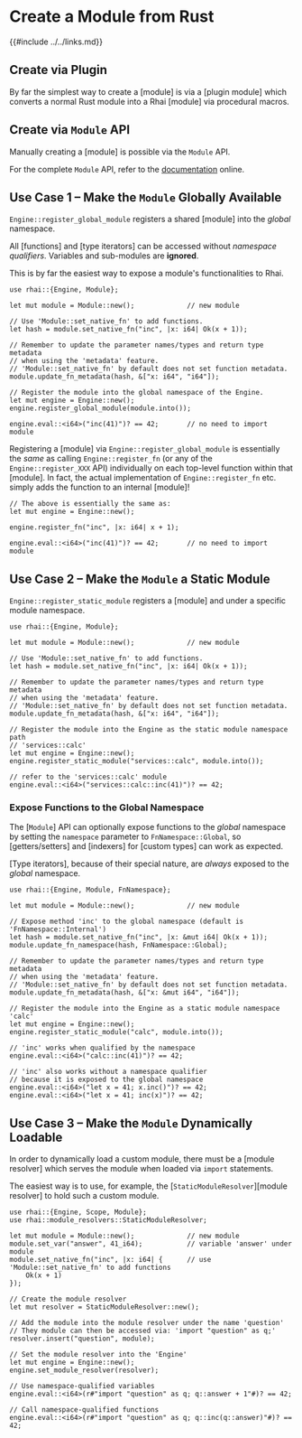Create a Module from Rust
========================

{{#include ../../links.md}}


Create via Plugin
-----------------

By far the simplest way to create a [module] is via a [plugin module]
which converts a normal Rust module into a Rhai [module] via procedural macros.


Create via `Module` API
-----------------------

Manually creating a [module] is possible via the `Module` API.

For the complete `Module` API, refer to the [documentation](https://docs.rs/rhai/{{version}}/rhai/struct.Module.html) online.


Use Case 1 &ndash; Make the `Module` Globally Available
------------------------------------------------------

`Engine::register_global_module` registers a shared [module] into the _global_ namespace.

All [functions] and [type iterators] can be accessed without _namespace qualifiers_.
Variables and sub-modules are **ignored**.

This is by far the easiest way to expose a module's functionalities to Rhai.

```rust,no_run
use rhai::{Engine, Module};

let mut module = Module::new();             // new module

// Use 'Module::set_native_fn' to add functions.
let hash = module.set_native_fn("inc", |x: i64| Ok(x + 1));

// Remember to update the parameter names/types and return type metadata
// when using the 'metadata' feature.
// 'Module::set_native_fn' by default does not set function metadata.
module.update_fn_metadata(hash, &["x: i64", "i64"]);

// Register the module into the global namespace of the Engine.
let mut engine = Engine::new();
engine.register_global_module(module.into());

engine.eval::<i64>("inc(41)")? == 42;       // no need to import module
```

Registering a [module] via `Engine::register_global_module` is essentially the _same_
as calling `Engine::register_fn` (or any of the `Engine::register_XXX` API) individually
on each top-level function within that [module].  In fact, the actual implementation of
`Engine::register_fn` etc. simply adds the function to an internal [module]!

```rust,no_run
// The above is essentially the same as:
let mut engine = Engine::new();

engine.register_fn("inc", |x: i64| x + 1);

engine.eval::<i64>("inc(41)")? == 42;       // no need to import module
```

Use Case 2 &ndash; Make the `Module` a Static Module
---------------------------------------------------

`Engine::register_static_module` registers a [module] and under a specific module namespace.

```rust,no_run
use rhai::{Engine, Module};

let mut module = Module::new();             // new module

// Use 'Module::set_native_fn' to add functions.
let hash = module.set_native_fn("inc", |x: i64| Ok(x + 1));

// Remember to update the parameter names/types and return type metadata
// when using the 'metadata' feature.
// 'Module::set_native_fn' by default does not set function metadata.
module.update_fn_metadata(hash, &["x: i64", "i64"]);

// Register the module into the Engine as the static module namespace path
// 'services::calc'
let mut engine = Engine::new();
engine.register_static_module("services::calc", module.into());

// refer to the 'services::calc' module
engine.eval::<i64>("services::calc::inc(41)")? == 42;
```

### Expose Functions to the Global Namespace

The [`Module`] API can optionally expose functions to the _global_ namespace by setting the
`namespace` parameter  to `FnNamespace::Global`, so [getters/setters] and [indexers] for [custom types]
can work as expected.

[Type iterators], because of their special nature, are _always_ exposed to the _global_ namespace.

```rust,no_run
use rhai::{Engine, Module, FnNamespace};

let mut module = Module::new();             // new module

// Expose method 'inc' to the global namespace (default is 'FnNamespace::Internal')
let hash = module.set_native_fn("inc", |x: &mut i64| Ok(x + 1));
module.update_fn_namespace(hash, FnNamespace::Global);

// Remember to update the parameter names/types and return type metadata
// when using the 'metadata' feature.
// 'Module::set_native_fn' by default does not set function metadata.
module.update_fn_metadata(hash, &["x: &mut i64", "i64"]);

// Register the module into the Engine as a static module namespace 'calc'
let mut engine = Engine::new();
engine.register_static_module("calc", module.into());

// 'inc' works when qualified by the namespace
engine.eval::<i64>("calc::inc(41)")? == 42;

// 'inc' also works without a namespace qualifier
// because it is exposed to the global namespace
engine.eval::<i64>("let x = 41; x.inc()")? == 42;
engine.eval::<i64>("let x = 41; inc(x)")? == 42;
```


Use Case 3 &ndash; Make the `Module` Dynamically Loadable
--------------------------------------------------------

In order to dynamically load a custom module, there must be a [module resolver] which serves
the module when loaded via `import` statements.

The easiest way is to use, for example, the [`StaticModuleResolver`][module resolver] to hold such
a custom module.

```rust,no_run
use rhai::{Engine, Scope, Module};
use rhai::module_resolvers::StaticModuleResolver;

let mut module = Module::new();             // new module
module.set_var("answer", 41_i64);           // variable 'answer' under module
module.set_native_fn("inc", |x: i64| {      // use 'Module::set_native_fn' to add functions
    Ok(x + 1)
});

// Create the module resolver
let mut resolver = StaticModuleResolver::new();

// Add the module into the module resolver under the name 'question'
// They module can then be accessed via: 'import "question" as q;'
resolver.insert("question", module);

// Set the module resolver into the 'Engine'
let mut engine = Engine::new();
engine.set_module_resolver(resolver);

// Use namespace-qualified variables
engine.eval::<i64>(r#"import "question" as q; q::answer + 1"#)? == 42;

// Call namespace-qualified functions
engine.eval::<i64>(r#"import "question" as q; q::inc(q::answer)"#)? == 42;
```
